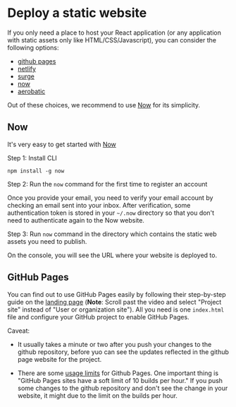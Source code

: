 # Deploy a static website

If you only need a place to host your React application (or any application with static assets only like HTML/CSS/Javascript), you can consider the following options:
- [github pages](https://pages.github.com/)
- [netlify](https://www.netlify.com/)
- [surge](http://surge.sh/)
- [now](https://zeit.co/now)
- [aerobatic](https://www.aerobatic.com/)

Out of these choices, we recommend to use [Now](https://zeit.co/now) for its simplicity.

## Now

It's very easy to get started with [Now](https://zeit.co/now)

Step 1: Install CLI

```shell
npm install -g now
```

Step 2: Run the `now` command for the first time to register an account

Once you provide your email, you need to verify your email account by checking an email sent into your inbox. After verification, some authentication token is stored in your `~/.now` directory so that you don't need to authenticate again to the Now website.

Step 3: Run `now` command in the directory which contains the static web assets you need to publish.

On the console, you will see the URL where your website is deployed to.

## GitHub Pages

You can find out to use GitHub Pages easily by following their step-by-step guide on the [landing page](https://pages.github.com/) (**Note**: Scroll past the video and select "Project site" instead of "User or organization site"). All you need is one `index.html` file and configure your GitHub project to enable GitHub Pages.

Caveat:

- It usually takes a minute or two after you push your changes to the github repository, before yuo can see the updates reflected in the github page website for the project.

- There are some [usage limits](https://help.github.com/articles/what-is-github-pages/#usage-limits) for Github Pages. One important thing is "GitHub Pages sites have a soft limit of 10 builds per hour." If you push some changes to the github repository and don't see the change in your website, it might due to the limit on the builds per hour.
